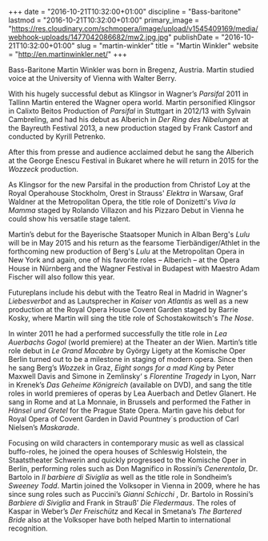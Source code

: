 +++
date = "2016-10-21T10:32:00+01:00"
discipline = "Bass-baritone"
lastmod = "2016-10-21T10:32:00+01:00"
primary_image = "https://res.cloudinary.com/schmopera/image/upload/v1545409169/media/webhook-uploads/1477042086682/mw2.jpg.jpg"
publishDate = "2016-10-21T10:32:00+01:00"
slug = "martin-winkler"
title = "Martin Winkler"
website = "http://en.martinwinkler.net/"
+++

Bass-Baritone Martin Winkler was born in Bregenz, Austria. Martin studied voice at the University of Vienna with Walter Berry.

With his hugely successful debut as Klingsor in Wagner’s *Parsifal* 2011 in Tallinn Martin entered the Wagner opera world. Martin personified Klingsor in Calixto Beitos Production of *Parsifal* in Stuttgart in 2012/13 with Sylvain Cambreling, and had his debut as Alberich in *Der Ring des Nibelungen* at the Bayreuth Festival 2013, a new production staged by Frank Castorf and conducted by Kyrill Petrenko.

After this from presse and audience acclaimed debut he sang the Alberich at the George Enescu Festival in Bukaret where he will return in 2015 for the *Wozzeck* production.

As Klingsor for the new Parsifal in the production from Christof Loy at the Royal Operahouse Stockholm, Orest in Strauss' *Elektra* in Warsaw, Graf Waldner at the Metropolitan Opera, the title role of Donizetti's *Viva la Mamma* staged by Rolando Villazon and his Pizzaro Debut in Vienna he could show his versatile stage talent.

Martin’s debut for the Bayerische Staatsoper Munich in Alban Berg's *Lulu* will be in May 2015 and his return as the fearsome Tierbändiger/Athlet in the forthcoming new production of Berg's *Lulu* at the Metropolitan Opera in New York and again, one of his favorite roles – Alberich –  at the Opera House in Nürnberg and the Wagner Festival in Budapest with Maestro Adam Fischer will also follow this year.

Futureplans include his debut with the Teatro Real in Madrid in Wagner's *Liebesverbot* and as Lautsprecher in *Kaiser von Atlantis* as well as a new production at the Royal Opera House Covent Garden staged by Barrie Kosky, where Martin will sing the title role of Schostakowitsch's *The Nose*.

In winter 2011 he had a performed successfully the title role in *Lea Auerbachs Gogol* (world premiere) at the Theater an der Wien. Martin’s title role debut in *Le Grand Macabre* by György Ligety at the Komische Oper Berlin turned out to be a milestone in staging of modern opera. Since then he sang Berg’s *Wozzek* in Graz, *Eight songs for a mad King* by Peter Maxwell Davis and Simone in Zemlinsky‘ s *Florentine Tragedy* in Lyon, Narr in Krenek’s *Das Geheime Königreich* (available on DVD), and sang the title roles in world premieres of operas by Lea Auerbach and Detlev Glanert. He sang in Rome and at La Monnaie, in Brussels and performed the Father in *Hänsel und Gretel* for the Prague State Opera. Martin gave his debut for Royal Opera of Covent Garden in David Pountney´s production of Carl Nielsen’s *Maskarade*.

Focusing on wild characters in contemporary music as well as classical buffo-roles, he joined the opera houses of Schleswig Holstein, the Staatstheater Schwerin and quickly progressed to the Komische Oper in Berlin, performing roles such as Don Magnifico in Rossini’s *Cenerentola*, Dr. Bartolo in *Il barbiere di Siviglia* as well as the title role in Sondheim’s *Sweeney Todd*. Martin joined the Volksoper in Vienna in 2009, where he has since sung roles such as Puccini’s *Gianni Schicchi* , Dr. Bartolo in Rossini’s *Barbiere di Siviglia* and Frank in Strauß’ *Die Fledermaus*. The roles of Kaspar in Weber’s *Der Freischütz* and Kecal in Smetana’s *The Bartered Bride* also at the Volksoper have both helped Martin to international recognition.
